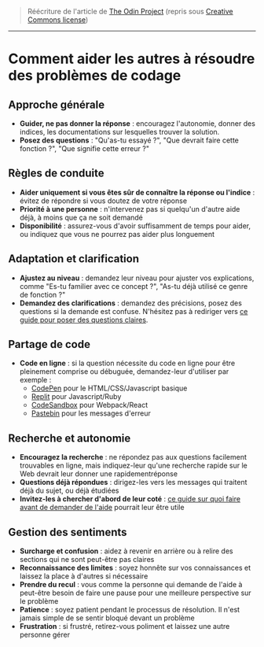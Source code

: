 > Réécriture de l'article de [The Odin Project](https://github.com/TheOdinProject/blog/wiki/How-to-Help-Others-Solve-Coding-Problems) (repris sous [Creative Commons license](https://github.com/TheOdinProject/curriculum/blob/main/license.md))

---

# Comment aider les autres à résoudre des problèmes de codage

## Approche générale

- **Guider, ne pas donner la réponse** : encouragez l'autonomie, donner des indices, les documentations sur lesquelles trouver la solution.
- **Posez des questions** : "Qu'as-tu essayé ?", "Que devrait faire cette fonction ?", "Que signifie cette erreur ?"

## Règles de conduite

- **Aider uniquement si vous êtes sûr de connaître la réponse ou l'indice** : évitez de répondre si vous doutez de votre réponse
- **Priorité à une personne** : n'intervenez pas si quelqu'un d'autre aide déjà, à moins que ça ne soit demandé
- **Disponibilité** : assurez-vous d'avoir suffisamment de temps pour aider, ou indiquez que vous ne pourrez pas aider plus longuement

## Adaptation et clarification

- **Ajustez au niveau** : demandez leur niveau pour ajuster vos explications, comme "Es-tu familier avec ce concept ?", "As-tu déjà utilisé ce genre de fonction ?"
- **Demandez des clarifications** : demandez des précisions, posez des questions si la demande est confuse. N'hésitez pas à rediriger vers [ce guide pour poser des questions claires](poser_des_questions_techniques.md).

## Partage de code

- **Code en ligne** : si la question nécessite du code en ligne pour être pleinement comprise ou débuguée, demandez-leur d'utiliser par exemple :
  - [CodePen](https://codepen.io/) pour le HTML/CSS/Javascript basique
  - [Replit](https://replit.com/) pour Javascript/Ruby
  - [CodeSandbox](https://codesandbox.io/) pour Webpack/React
  - [Pastebin](https://pastebin.com/) pour les messages d'erreur

## Recherche et autonomie

- **Encouragez la recherche** : ne répondez pas aux questions facilement trouvables en ligne, mais indiquez-leur qu'une recherche rapide sur le Web devrait leur donner une rapidementréponse
- **Questions déjà répondues** : dirigez-les vers les messages qui traitent déjà du sujet, ou déjà étudiées
- **Invitez-les à chercher d'abord de leur coté** : [ce guide sur quoi faire avant de demander de l'aide](avant_de_demander_de_l_aide.md) pourrait leur être utile

## Gestion des sentiments

- **Surcharge et confusion** : aidez à revenir en arrière ou à relire des sections qui ne sont peut-être pas claires
- **Reconnaissance des limites** : soyez honnête sur vos connaissances et laissez la place à d'autres si nécessaire
- **Prendre du recul** : vous comme la personne qui demande de l'aide à peut-être besoin de faire une pause pour une meilleure perspective sur le problème
- **Patience** : soyez patient pendant le processus de résolution. Il n'est jamais simple de se sentir bloqué devant un problème
- **Frustration** : si frustré, retirez-vous poliment et laissez une autre personne gérer
